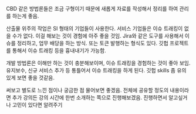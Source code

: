 CBD 같은 방법론들은 조금 구형이기 때문에 새롭게 자료를 작성해서 정리를 하여 관리를 하는게 좋음.

산출물 위주의 작업은 SI 형태의 기업들이 사용한다.
서비스 기업들은 이슈 트래킹이 없을 수가 없다. 이걸 해보는 것이 경험에 아주 좋을 것임.
Jira와 같은 도구를 사용해서 이슈를 정리하고, 업무 배당을 하는 방식. 또는 토큰 발행하는 형식도 있다.
깃헙 프로젝트를 통해서 이슈 트래킹 등을 흉내내기가 가능함.

개발 방법론은 이해만 하는 것이 충분해보이며, 이슈 트래킹을 경험하는 것이 좋아 보임.
유지보수, 신규 서비스 추가 등 통틀어서 이슈 트래킹을 하게 된다.
깃헙 skills 좀 유의있게 보면 좋을 것같음.

써보고 별도로 느낀 점이나 궁금한 점 물어보면 좋겠음.
전체에 공유할 정도의 내용이라면 추가 강의든 강의 시간에 한번 소개하는 쪽으로 진행해보겠음.
진행하면서 알고싶거나 고민이 있다면 알려주기